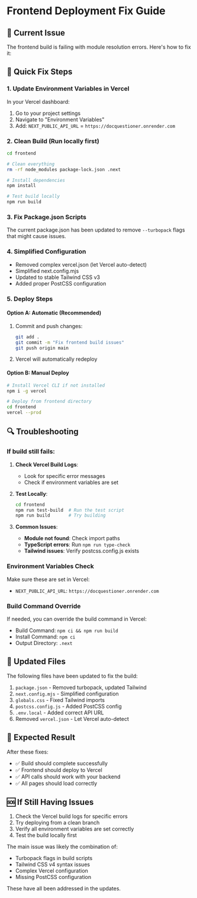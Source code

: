 # Frontend Deployment Fix Guide

## 🚨 Current Issue
The frontend build is failing with module resolution errors. Here's how to fix it:

## 🔧 Quick Fix Steps

### 1. Update Environment Variables in Vercel

In your Vercel dashboard:
1. Go to your project settings
2. Navigate to "Environment Variables"
3. Add: `NEXT_PUBLIC_API_URL` = `https://docquestioner.onrender.com`

### 2. Clean Build (Run locally first)

```bash
cd frontend

# Clean everything
rm -rf node_modules package-lock.json .next

# Install dependencies
npm install

# Test build locally
npm run build
```

### 3. Fix Package.json Scripts

The current package.json has been updated to remove `--turbopack` flags that might cause issues.

### 4. Simplified Configuration

- Removed complex vercel.json (let Vercel auto-detect)
- Simplified next.config.mjs
- Updated to stable Tailwind CSS v3
- Added proper PostCSS configuration

### 5. Deploy Steps

#### Option A: Automatic (Recommended)
1. Commit and push changes:
   ```bash
   git add .
   git commit -m "Fix frontend build issues"
   git push origin main
   ```

2. Vercel will automatically redeploy

#### Option B: Manual Deploy
```bash
# Install Vercel CLI if not installed
npm i -g vercel

# Deploy from frontend directory
cd frontend
vercel --prod
```

## 🔍 Troubleshooting

### If build still fails:

1. **Check Vercel Build Logs**:
   - Look for specific error messages
   - Check if environment variables are set

2. **Test Locally**:
   ```bash
   cd frontend
   npm run test-build  # Run the test script
   npm run build       # Try building
   ```

3. **Common Issues**:
   - **Module not found**: Check import paths
   - **TypeScript errors**: Run `npm run type-check`
   - **Tailwind issues**: Verify postcss.config.js exists

### Environment Variables Check

Make sure these are set in Vercel:
- `NEXT_PUBLIC_API_URL`: `https://docquestioner.onrender.com`

### Build Command Override

If needed, you can override the build command in Vercel:
- Build Command: `npm ci && npm run build`
- Install Command: `npm ci`
- Output Directory: `.next`

## 📁 Updated Files

The following files have been updated to fix the build:

1. `package.json` - Removed turbopack, updated Tailwind
2. `next.config.mjs` - Simplified configuration
3. `globals.css` - Fixed Tailwind imports
4. `postcss.config.js` - Added PostCSS config
5. `.env.local` - Added correct API URL
6. Removed `vercel.json` - Let Vercel auto-detect

## 🚀 Expected Result

After these fixes:
- ✅ Build should complete successfully
- ✅ Frontend should deploy to Vercel
- ✅ API calls should work with your backend
- ✅ All pages should load correctly

## 🆘 If Still Having Issues

1. Check the Vercel build logs for specific errors
2. Try deploying from a clean branch
3. Verify all environment variables are set correctly
4. Test the build locally first

The main issue was likely the combination of:
- Turbopack flags in build scripts
- Tailwind CSS v4 syntax issues
- Complex Vercel configuration
- Missing PostCSS configuration

These have all been addressed in the updates.